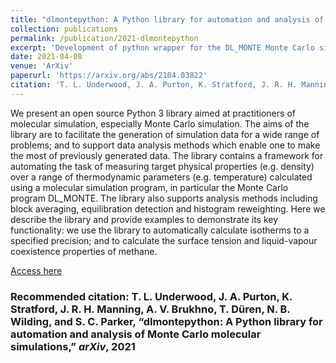 ```yaml
---
title: "dlmontepython: A Python library for automation and analysis of Monte Carlo molecular simulations"
collection: publications
permalink: /publication/2021-dlmontepython
excerpt: 'Development of python wrapper for the DL_MONTE Monte Carlo simulation software.'
date: 2021-04-08
venue: 'ArXiv'
paperurl: 'https://arxiv.org/abs/2104.03822'
citation: 'T. L. Underwood, J. A. Purton, K. Stratford, J. R. H. Manning, A. V. Brukhno, T. Düren, N. B. Wilding, and S. C. Parker, “dlmontepython: A Python library for automation and analysis of Monte Carlo molecular simulations,” arXiv, 2021'
---
```

We present an open source Python 3 library aimed at practitioners of molecular simulation, especially Monte Carlo simulation. The aims of the library are to facilitate the generation of simulation data for a wide range of problems; and to support data analysis methods which enable one to make the most of previously generated data. The library contains a framework for automating the task of measuring target physical properties (e.g. density) over a range of thermodynamic parameters (e.g. temperature) calculated using a molecular simulation program, in particular the Monte Carlo program DL_MONTE. The library also supports analysis methods including block averaging, equilibration detection and histogram reweighting. Here we describe the library and provide examples to demonstrate its key functionality: we use the library to automatically calculate isotherms to a specified precision; and to calculate the surface tension and liquid-vapour coexistence properties of methane.

[Access here](https://arxiv.org/abs/2104.03822)

### Recommended citation: T. L. Underwood, J. A. Purton, K. Stratford, J. R. H. Manning, A. V. Brukhno, T. Düren, N. B. Wilding, and S. C. Parker, “dlmontepython: A Python library for automation and analysis of Monte Carlo molecular simulations,” _arXiv_, 2021
